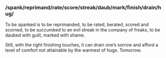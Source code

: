 ### /spank/reprimand/rate/score/streak/daub/mark/finish/drain/hug/

To be spanked is to be reprimanded, to be rated, berated, scored and scorned, to be succumbed to an evil streak in the company of freaks, to be daubed with guilt, marked with shame. 

Still, with the right finishing touches, it can drain one’s sorrow and afford a level of comfort not attainable by the warmest of hugs. Tomorrow.
